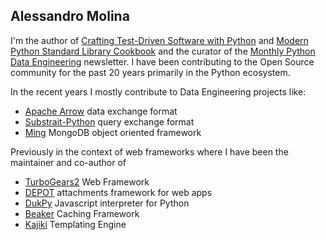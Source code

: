 ## Alessandro Molina

I'm the author of [Crafting Test-Driven Software with Python](https://www.pythontdd.com/) and [Modern Python Standard Library Cookbook](https://www.pythonstandardlibrarybook.com/)
and the curator of the [Monthly Python Data Engineering](https://alessandromolina.substack.com/) newsletter. 
I have been contributing to the Open Source community for the past 20 years primarily in the Python ecosystem.

In the recent years I mostly contribute to Data Engineering projects like:

* [Apache Arrow](https://github.com/apache/arrow) data exchange format
* [Substrait-Python](https://github.com/substrait-io/substrait-python) query exchange format
* [Ming](https://github.com/turboGears/Ming) MongoDB object oriented framework

Previously in the context of web frameworks where I have been the maintainer and co-author of

* [TurboGears2](https://github.com/TurboGears/tg2) Web Framework
* [DEPOT](https://github.com/amol-/depot) attachments framework for web apps
* [DukPy](https://github.com/amol-/dukpy) Javascript interpreter for Python
* [Beaker](https://github.com/bbangert/beaker) Caching Framework
* [Kajiki](https://github.com/jackrosenthal/kajiki) Templating Engine
